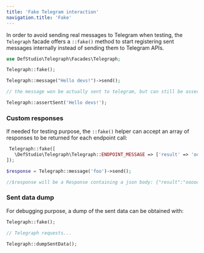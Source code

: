 ```yaml
---
title: 'Fake Telegram interaction'
navigation.title: 'Fake'
---
```


In order to avoid sending real messages to Telegram when testing, the `Telegraph` facade offers a `::fake()` method to start registering sent messages internally instead of sending them to Telegram APIs.

```php
use DefStudio\Telegraph\Facades\Telegraph;

Telegraph::fake();

Telegraph::message("Hello devs!")->send();

// the message won be actually sent to telegram, but can still be asserted

Telegraph::assertSent('Hello devs!');

```

### Custom responses

If needed for testing purpose, the `::fake()` helper can accept an array of responses to be returned for each endpoint call:

```php
 Telegraph::fake([
   \DefStudio\Telegraph\Telegraph::ENDPOINT_MESSAGE => ['result' => 'oooook'],
]);

$response = Telegraph::message('foo')->send();

//$response will be a Response containing a json body: {"result":"oooook"}
```

### Sent data dump

For debugging purpose, a dump of the sent data can be obtained with:

```php
Telegraph::fake();

// Telegraph requests...

Telegraph::dumpSentData();
```
